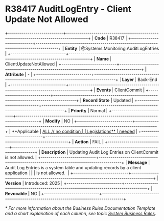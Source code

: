 ﻿---
erp.type: business-rule
erp.entity: Systems.Monitoring.AuditLogEntries
---

# R38417 AuditLogEntry - Client Update Not Allowed
+----------------------------+-----------------------------------------------------------------------------------------+
| **Code**                   | R38417                                                                                  |
+----------------------------+-----------------------------------------------------------------------------------------+
| **Entity**                 | @Systems.Monitoring.AuditLogEntries                                                     |
+----------------------------+-----------------------------------------------------------------------------------------+
| **Name**                   | ClientUpdateNotAllowed                                                                  |
+----------------------------+-----------------------------------------------------------------------------------------+
| **Attribute**              | \-                                                                                      |
+----------------------------+-----------------------------------------------------------------------------------------+
| **Layer**                  | Back-End                                                                                |
+----------------------------+-----------------------------------------------------------------------------------------+
| **Events**                 | ClientCommit                                                                            |
+----------------------------+-----------------------------------------------------------------------------------------+
| **Record State**           | Updated                                                                                 |
+----------------------------+-----------------------------------------------------------------------------------------+
| **Priority**               | Normal                                                                                  |
+----------------------------+-----------------------------------------------------------------------------------------+
| **Modify**                 | NO                                                                                      |
+----------------------------+-----------------------------------------------------------------------------------------+
| **Applicable               | [ALL // no condition                                                                    |
| Legislations**             | needed](xref:applicable-legislations)                                                   |
+----------------------------+-----------------------------------------------------------------------------------------+
| **Action**                 | FAIL                                                                                    |
+----------------------------+-----------------------------------------------------------------------------------------+
| **Description**            | Updating Audit Log Entries on ClientCommit is not allowed.                              |
+----------------------------+-----------------------------------------------------------------------------------------+
| **Message**                | Audit Log Entries is a system table and updating records by a client application        |
|                            | is not allowed.                                                                         |
+----------------------------+-----------------------------------------------------------------------------------------+
| **Version**                | Introduced: 2025                                                                        |
+----------------------------+-----------------------------------------------------------------------------------------+
| **Revocable**              | NO                                                                                      |
+----------------------------+-----------------------------------------------------------------------------------------+

*\* For more information about the Business Rules Documentation Template and a short explanation of each column, see
topic [System Business Rules](../templates/template-description-system-business-rules.md).*

